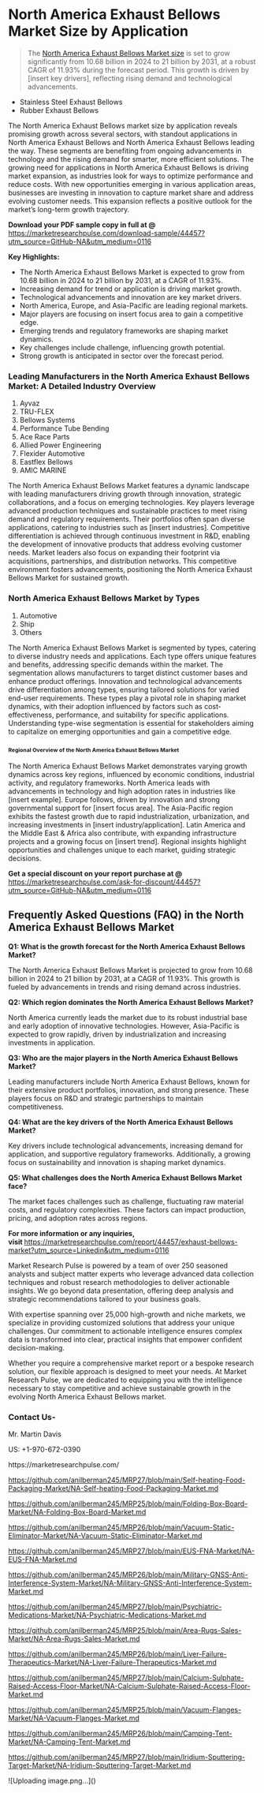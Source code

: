 <h1>North America Exhaust Bellows Market&nbsp;Size by Application</h1><blockquote><p>The <a href="https://marketresearchpulse.com/download-sample/44457?utm_source=GitHub-NA&amp;utm_medium=0116">North America Exhaust Bellows Market size</a> is set to grow significantly from 10.68 billion in 2024 to 21 billion by 2031, at a robust CAGR of 11.93% during the forecast period. This growth is driven by [insert key drivers], reflecting rising demand and technological advancements.</p></blockquote><ul><li>Stainless Steel Exhaust Bellows<li> Rubber Exhaust Bellows</li></ul><p>The North America Exhaust Bellows market size by application reveals promising growth across several sectors, with standout applications in North America Exhaust Bellows and North America Exhaust Bellows leading the way. These segments are benefiting from ongoing advancements in technology and the rising demand for smarter, more efficient solutions. The growing need for applications in North America Exhaust Bellows is driving market expansion, as industries look for ways to optimize performance and reduce costs. With new opportunities emerging in various application areas, businesses are investing in innovation to capture market share and address evolving customer needs. This expansion reflects a positive outlook for the market’s long-term growth trajectory.</p><p><strong>Download your PDF sample copy in full at @ </strong><a href="https://marketresearchpulse.com/download-sample/44457?utm_source=GitHub-NA&amp;utm_medium=0116">https://marketresearchpulse.com/download-sample/44457?utm_source=GitHub-NA&amp;utm_medium=0116</a></p><p><strong>Key Highlights: </strong></p><ul><li>The North America Exhaust Bellows Market is expected to grow from 10.68 billion in 2024 to 21 billion by 2031, at a CAGR of 11.93%.</li><li>Increasing demand for trend or application is driving market growth.</li><li>Technological advancements and innovation are key market drivers.</li><li>North America, Europe, and Asia-Pacific are leading regional markets.</li><li>Major players are focusing on insert focus area to gain a competitive edge.</li><li>Emerging trends and regulatory frameworks are shaping market dynamics.</li><li>Key challenges include challenge, influencing growth potential.</li><li>Strong growth is anticipated in sector over the forecast period.</li></ul><h3>Leading Manufacturers in the North America Exhaust Bellows Market: A Detailed Industry Overview</h3><ol><li>Ayvaz</li><li>TRU-FLEX</li><li>Bellows Systems</li><li>Performance Tube Bending</li><li>Ace Race Parts</li><li>Allied Power Engineering</li><li>Flexider Automotive</li><li>Eastflex Bellows</li><li>AMIC MARINE</li></ol><div class="flex max-w-full flex-col flex-grow"><div class="min-h-8 text-message flex w-full flex-col items-end gap-2 whitespace-normal break-words [.text-message+&amp;]:mt-5" dir="auto" data-message-author-role="assistant" data-message-id="fd8432e4-4910-450d-b182-61b7bfb0a01f" data-message-model-slug="gpt-4o"><div class="flex w-full flex-col gap-1 empty:hidden first:pt-[3px]"><div class="markdown prose w-full break-words dark:prose-invert light"><p>The North America Exhaust Bellows Market features a dynamic landscape with leading manufacturers driving growth through innovation, strategic collaborations, and a focus on emerging technologies. Key players leverage advanced production techniques and sustainable practices to meet rising demand and regulatory requirements. Their portfolios often span diverse applications, catering to industries such as [insert industries]. Competitive differentiation is achieved through continuous investment in R&amp;D, enabling the development of innovative products that address evolving customer needs. Market leaders also focus on expanding their footprint via acquisitions, partnerships, and distribution networks. This competitive environment fosters advancements, positioning the North America Exhaust Bellows Market for sustained growth.</p></div></div></div></div><h3>North America Exhaust Bellows Market by Types</h3><ol><li>Automotive<li> Ship<li> Others</li></ol><div class="flex max-w-full flex-col flex-grow"><div class="min-h-8 text-message flex w-full flex-col items-end gap-2 whitespace-normal break-words [.text-message+&amp;]:mt-5" dir="auto" data-message-author-role="assistant" data-message-id="084470be-0bb7-4664-bddf-5156b4f41249" data-message-model-slug="gpt-4o-mini"><div class="flex w-full flex-col gap-1 empty:hidden first:pt-[3px]"><div class="markdown prose w-full break-words dark:prose-invert light"><p>The North America Exhaust Bellows Market is segmented by types, catering to diverse industry needs and applications. Each type offers unique features and benefits, addressing specific demands within the market. The segmentation allows manufacturers to target distinct customer bases and enhance product offerings. Innovation and technological advancements drive differentiation among types, ensuring tailored solutions for varied end-user requirements. These types play a pivotal role in shaping market dynamics, with their adoption influenced by factors such as cost-effectiveness, performance, and suitability for specific applications. Understanding type-wise segmentation is essential for stakeholders aiming to capitalize on emerging opportunities and gain a competitive edge.</p></div></div></div></div><h3><span style="font-size: 11px;">Regional Overview of the North America Exhaust Bellows Market</span></h3><div class="flex max-w-full flex-col flex-grow"><div class="min-h-8 text-message flex w-full flex-col items-end gap-2 whitespace-normal break-words [.text-message+&amp;]:mt-5" dir="auto" data-message-author-role="assistant" data-message-id="e9038762-ce64-4e30-91c9-9bd413514231" data-message-model-slug="gpt-4o-mini"><div class="flex w-full flex-col gap-1 empty:hidden first:pt-[3px]"><div class="markdown prose w-full break-words dark:prose-invert light"><p>The North America Exhaust Bellows Market demonstrates varying growth dynamics across key regions, influenced by economic conditions, industrial activity, and regulatory frameworks. North America leads with advancements in technology and high adoption rates in industries like [insert example]. Europe follows, driven by innovation and strong governmental support for [insert focus area]. The Asia-Pacific region exhibits the fastest growth due to rapid industrialization, urbanization, and increasing investments in [insert industry/application]. Latin America and the Middle East &amp; Africa also contribute, with expanding infrastructure projects and a growing focus on [insert trend]. Regional insights highlight opportunities and challenges unique to each market, guiding strategic decisions.</p></div></div></div></div><p><strong>Get a special discount on your report purchase at @ </strong><a href="https://marketresearchpulse.com/ask-for-discount/44457?utm_source=GitHub-NA&amp;utm_medium=0116">https://marketresearchpulse.com/ask-for-discount/44457?utm_source=GitHub-NA&amp;utm_medium=0116</a></p><h2>Frequently Asked Questions (FAQ) in the North America Exhaust Bellows Market</h2><p><strong>Q1: What is the growth forecast for the North America Exhaust Bellows Market?</strong></p><p>The North America Exhaust Bellows Market is projected to grow from 10.68 billion in 2024 to 21 billion by 2031, at a CAGR of 11.93%. This growth is fueled by advancements in trends and rising demand across industries.</p><p><strong>Q2: Which region dominates the North America Exhaust Bellows Market?</strong></p><p>North America currently leads the market due to its robust industrial base and early adoption of innovative technologies. However, Asia-Pacific is expected to grow rapidly, driven by industrialization and increasing investments in application.</p><p><strong>Q3: Who are the major players in the North America Exhaust Bellows Market?</strong></p><p>Leading manufacturers include North America Exhaust Bellows, known for their extensive product portfolios, innovation, and strong presence. These players focus on R&amp;D and strategic partnerships to maintain competitiveness.</p><p><strong>Q4: What are the key drivers of the North America Exhaust Bellows Market?</strong></p><p>Key drivers include technological advancements, increasing demand for application, and supportive regulatory frameworks. Additionally, a growing focus on sustainability and innovation is shaping market dynamics.</p><p><strong>Q5: What challenges does the North America Exhaust Bellows Market face?</strong></p><p>The market faces challenges such as challenge, fluctuating raw material costs, and regulatory complexities. These factors can impact production, pricing, and adoption rates across regions.</p><p><strong>For more information or any inquiries, visit&nbsp;</strong><a href="https://marketresearchpulse.com/report/44457/exhaust-bellows-market?utm_source=Linkedin&utm_medium=0116">https://marketresearchpulse.com/report/44457/exhaust-bellows-market?utm_source=Linkedin&utm_medium=0116</a></p><p>Market Research Pulse is powered by a team of over 250 seasoned analysts and subject matter experts who leverage advanced data collection techniques and robust research methodologies to deliver actionable insights. We go beyond data presentation, offering deep analysis and strategic recommendations tailored to your business goals.</p><p>With expertise spanning over 25,000 high-growth and niche markets, we specialize in providing customized solutions that address your unique challenges. Our commitment to actionable intelligence ensures complex data is transformed into clear, practical insights that empower confident decision-making.</p><p>Whether you require a comprehensive market report or a bespoke research solution, our flexible approach is designed to meet your needs. At Market Research Pulse, we are dedicated to equipping you with the intelligence necessary to stay competitive and achieve sustainable growth in the evolving North America Exhaust Bellows market.</p><h3><strong>Contact Us-</strong></h3><p>Mr. Martin Davis</p><p>US: +1-970-672-0390</p><p>https://marketresearchpulse.com/</p><p><a href="https://github.com/anilberman245/MRP27/blob/main/Self-heating-Food-Packaging-Market/NA-Self-heating-Food-Packaging-Market.md">https://github.com/anilberman245/MRP27/blob/main/Self-heating-Food-Packaging-Market/NA-Self-heating-Food-Packaging-Market.md</a></p><p><a href="https://github.com/anilberman245/MRP25/blob/main/Folding-Box-Board-Market/NA-Folding-Box-Board-Market.md">https://github.com/anilberman245/MRP25/blob/main/Folding-Box-Board-Market/NA-Folding-Box-Board-Market.md</a></p><p><a href="https://github.com/anilberman245/MRP26/blob/main/Vacuum-Static-Eliminator-Market/NA-Vacuum-Static-Eliminator-Market.md">https://github.com/anilberman245/MRP26/blob/main/Vacuum-Static-Eliminator-Market/NA-Vacuum-Static-Eliminator-Market.md</a></p><p><a href="https://github.com/anilberman245/MRP27/blob/main/EUS-FNA-Market/NA-EUS-FNA-Market.md">https://github.com/anilberman245/MRP27/blob/main/EUS-FNA-Market/NA-EUS-FNA-Market.md</a></p><p><a href="https://github.com/anilberman245/MRP26/blob/main/Military-GNSS-Anti-Interference-System-Market/NA-Military-GNSS-Anti-Interference-System-Market.md">https://github.com/anilberman245/MRP26/blob/main/Military-GNSS-Anti-Interference-System-Market/NA-Military-GNSS-Anti-Interference-System-Market.md</a></p><p><a href="https://github.com/anilberman245/MRP27/blob/main/Psychiatric-Medications-Market/NA-Psychiatric-Medications-Market.md">https://github.com/anilberman245/MRP27/blob/main/Psychiatric-Medications-Market/NA-Psychiatric-Medications-Market.md</a></p><p><a href="https://github.com/anilberman245/MRP25/blob/main/Area-Rugs-Sales-Market/NA-Area-Rugs-Sales-Market.md">https://github.com/anilberman245/MRP25/blob/main/Area-Rugs-Sales-Market/NA-Area-Rugs-Sales-Market.md</a></p><p><a href="https://github.com/anilberman245/MRP26/blob/main/Liver-Failure-Therapeutics-Market/NA-Liver-Failure-Therapeutics-Market.md">https://github.com/anilberman245/MRP26/blob/main/Liver-Failure-Therapeutics-Market/NA-Liver-Failure-Therapeutics-Market.md</a></p><p><a href="https://github.com/anilberman245/MRP27/blob/main/Calcium-Sulphate-Raised-Access-Floor-Market/NA-Calcium-Sulphate-Raised-Access-Floor-Market.md">https://github.com/anilberman245/MRP27/blob/main/Calcium-Sulphate-Raised-Access-Floor-Market/NA-Calcium-Sulphate-Raised-Access-Floor-Market.md</a></p><p><a href="https://github.com/anilberman245/MRP25/blob/main/Vacuum-Flanges-Market/NA-Vacuum-Flanges-Market.md">https://github.com/anilberman245/MRP25/blob/main/Vacuum-Flanges-Market/NA-Vacuum-Flanges-Market.md</a></p><p><a href="https://github.com/anilberman245/MRP26/blob/main/Camping-Tent-Market/NA-Camping-Tent-Market.md">https://github.com/anilberman245/MRP26/blob/main/Camping-Tent-Market/NA-Camping-Tent-Market.md</a></p><p><a href="https://github.com/anilberman245/MRP27/blob/main/Iridium-Sputtering-Target-Market/NA-Iridium-Sputtering-Target-Market.md">https://github.com/anilberman245/MRP27/blob/main/Iridium-Sputtering-Target-Market/NA-Iridium-Sputtering-Target-Market.md</a></p>
![Uploading image.png…]()
